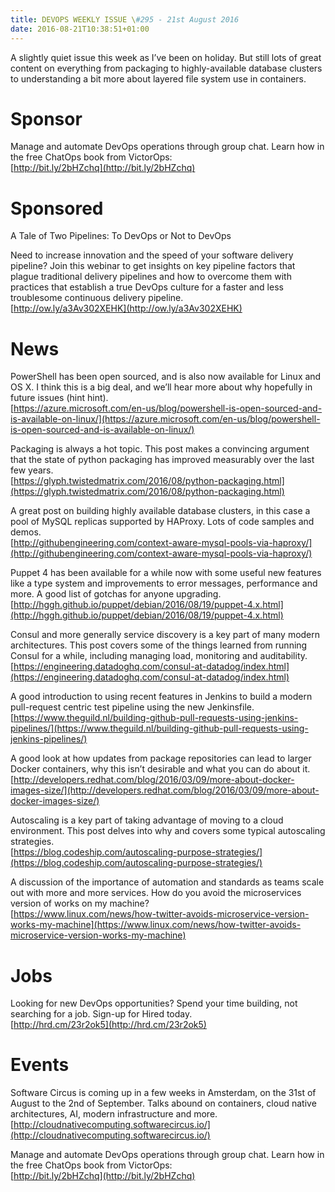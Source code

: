 ```yaml
---
title: DEVOPS WEEKLY ISSUE \#295 - 21st August 2016 
date: 2016-08-21T10:38:51+01:00
---
```


A slightly quiet issue this week as I’ve been on holiday. But still lots of great content on everything from packaging to highly-available database clusters to understanding a bit more about layered file system use in containers.


Sponsor
======

Manage and automate DevOps operations through group chat. Learn how in the free ChatOps book from VictorOps:
<br>[http://bit.ly/2bHZchq](http://bit.ly/2bHZchq)


Sponsored
========

A Tale of Two Pipelines: To DevOps or Not to DevOps

Need to increase innovation and the speed of your software delivery pipeline? Join this webinar to get insights on key pipeline factors that plague traditional delivery pipelines and how to overcome them with practices that establish a true DevOps culture for a faster and less troublesome continuous delivery pipeline.
<br>[http://ow.ly/a3Av302XEHK](http://ow.ly/a3Av302XEHK)


News
====

PowerShell has been open sourced, and is also now available for Linux and OS X. I think this is a big deal, and we’ll hear more about why hopefully in future issues (hint hint).
<br>[https://azure.microsoft.com/en-us/blog/powershell-is-open-sourced-and-is-available-on-linux/](https://azure.microsoft.com/en-us/blog/powershell-is-open-sourced-and-is-available-on-linux/)


Packaging is always a hot topic. This post makes a convincing argument that the state of python packaging has improved measurably over the last few years.
<br>[https://glyph.twistedmatrix.com/2016/08/python-packaging.html](https://glyph.twistedmatrix.com/2016/08/python-packaging.html)


A great post on building highly available database clusters, in this case a pool of MySQL replicas supported by HAProxy. Lots of code samples and demos.
<br>[http://githubengineering.com/context-aware-mysql-pools-via-haproxy/](http://githubengineering.com/context-aware-mysql-pools-via-haproxy/)


Puppet 4 has been available for a while now with some useful new features like a type system and improvements to error messages, performance and more. A good list of gotchas for anyone upgrading.
<br>[http://hggh.github.io/puppet/debian/2016/08/19/puppet-4.x.html](http://hggh.github.io/puppet/debian/2016/08/19/puppet-4.x.html)


Consul and more generally service discovery is a key part of many modern architectures. This post covers some of the things learned from running Consul for a while, including managing load, monitoring and auditability.
<br>[https://engineering.datadoghq.com/consul-at-datadog/index.html](https://engineering.datadoghq.com/consul-at-datadog/index.html)


A good introduction to using recent features in Jenkins to build a modern pull-request centric test pipeline using the new Jenkinsfile.
<br>[https://www.theguild.nl/building-github-pull-requests-using-jenkins-pipelines/](https://www.theguild.nl/building-github-pull-requests-using-jenkins-pipelines/)


A good look at how updates from package repositories can lead to larger Docker containers, why this isn’t desirable and what you can do about it.
<br>[http://developers.redhat.com/blog/2016/03/09/more-about-docker-images-size/](http://developers.redhat.com/blog/2016/03/09/more-about-docker-images-size/)


Autoscaling is a key part of taking advantage of moving to a cloud environment. This post delves into why and covers some typical autoscaling strategies.
<br>[https://blog.codeship.com/autoscaling-purpose-strategies/](https://blog.codeship.com/autoscaling-purpose-strategies/)


A discussion of the importance of automation and standards as teams scale out with more and more services. How do you avoid the microservices version of works on my machine?
<br>[https://www.linux.com/news/how-twitter-avoids-microservice-version-works-my-machine](https://www.linux.com/news/how-twitter-avoids-microservice-version-works-my-machine)


Jobs
====

Looking for new DevOps opportunities? Spend your time building, not searching for a job. Sign-up for Hired today.
<br>[http://hrd.cm/23r2ok5](http://hrd.cm/23r2ok5)


Events
======

Software Circus is coming up in a few weeks in Amsterdam, on the 31st of August to the 2nd of September. Talks abound on containers, cloud native architectures, AI, modern infrastructure and more.
<br>[http://cloudnativecomputing.softwarecircus.io/](http://cloudnativecomputing.softwarecircus.io/)



Manage and automate DevOps operations through group chat. Learn how in the free ChatOps book from VictorOps:
<br>[http://bit.ly/2bHZchq](http://bit.ly/2bHZchq)



